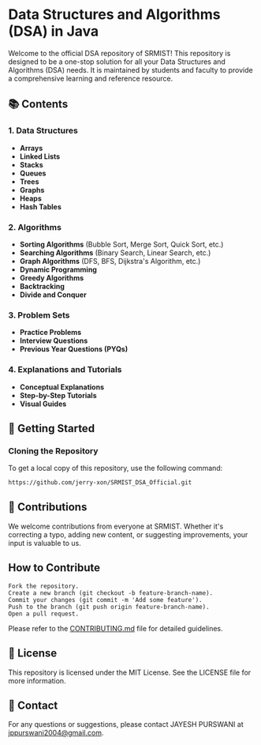 # Data Structures and Algorithms (DSA) in Java

Welcome to the official DSA repository of SRMIST! This repository is designed to be a one-stop solution for all your Data Structures and Algorithms (DSA) needs. It is maintained by students and faculty to provide a comprehensive learning and reference resource.

## 📚 Contents

### 1. Data Structures
- **Arrays**
- **Linked Lists**
- **Stacks**
- **Queues**
- **Trees**
- **Graphs**
- **Heaps**
- **Hash Tables**

### 2. Algorithms
- **Sorting Algorithms** (Bubble Sort, Merge Sort, Quick Sort, etc.)
- **Searching Algorithms** (Binary Search, Linear Search, etc.)
- **Graph Algorithms** (DFS, BFS, Dijkstra's Algorithm, etc.)
- **Dynamic Programming**
- **Greedy Algorithms**
- **Backtracking**
- **Divide and Conquer**

### 3. Problem Sets
- **Practice Problems**
- **Interview Questions**
- **Previous Year Questions (PYQs)**

### 4. Explanations and Tutorials
- **Conceptual Explanations**
- **Step-by-Step Tutorials**
- **Visual Guides**

## 🚀 Getting Started

### Cloning the Repository
To get a local copy of this repository, use the following command:
```bash
https://github.com/jerry-xon/SRMIST_DSA_Official.git
```


## 🤝 Contributions

We welcome contributions from everyone at SRMIST. Whether it's correcting a typo, adding new content, or suggesting improvements, your input is valuable to us.

## How to Contribute
```
Fork the repository.
Create a new branch (git checkout -b feature-branch-name).
Commit your changes (git commit -m 'Add some feature').
Push to the branch (git push origin feature-branch-name).
Open a pull request.
```
Please refer to the [CONTRIBUTING.md](https://github.com/jerry-xon/SRMIST_DSA_Official/blob/main/CONTRIBUTING.md) file for detailed guidelines.

## 📜 License

This repository is licensed under the MIT License. See the LICENSE file for more information.

## 📧 Contact

For any questions or suggestions, please contact JAYESH PURSWANI at jppurswani2004@gmail.com.





